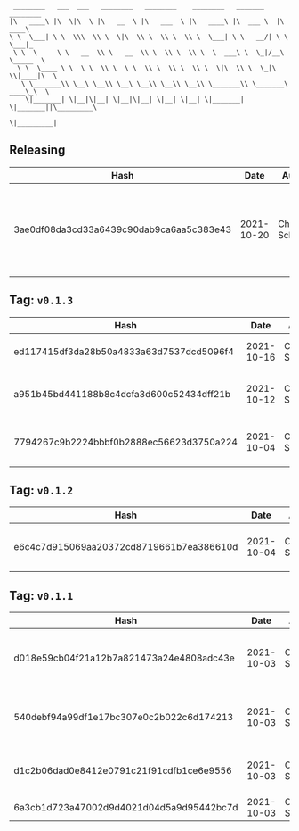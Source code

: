 ```
 ________   ___  ___   ________   ________    ________   _______    ________      
|\   ____\ |\  \|\  \ |\   __  \ |\   ___  \ |\   ____\ |\  ___ \  |\   ____\     
\ \  \___| \ \  \\\  \\ \  \|\  \\ \  \\ \  \\ \  \___| \ \   __/| \ \  \___|_    
 \ \  \     \ \   __  \\ \   __  \\ \  \\ \  \\ \  \  ___\ \  \_|/__\ \_____  \   
  \ \  \____ \ \  \ \  \\ \  \ \  \\ \  \\ \  \\ \  \|\  \\ \  \_|\ \\|____|\  \  
   \ \_______\\ \__\ \__\\ \__\ \__\\ \__\\ \__\\ \_______\\ \_______\ ____\_\  \ 
    \|_______| \|__|\|__| \|__|\|__| \|__| \|__| \|_______| \|_______||\_________\
                                                                      \|_________|
```

## Releasing
| Hash | Date | Author | Changes |
|------|------|--------|---------|
| 3ae0df08da3cd33a6439c90dab9ca6aa5c383e43 | 2021-10-20 | Chris Schubert | Committing project and assembly management changes before regenerating project files |


 ## Tag: `v0.1.3`
| Hash | Date | Author | Changes |
|------|------|--------|---------|
| ed117415df3da28b50a4833a63d7537dcd5096f4 | 2021-10-16 | Chris Schubert | More project cleanup and refactoring |
| a951b45bd441188b8c4dcfa3d600c52434dff21b | 2021-10-12 | Chris Schubert | Restructuring project layout, code cleanup |
| 7794267c9b2224bbbf0b2888ec56623d3750a224 | 2021-10-04 | Chris Schubert | Adding in asset correction utilities |


 ## Tag: `v0.1.2`
| Hash | Date | Author | Changes |
|------|------|--------|---------|
| e6c4c7d915069aa20372cd8719661b7ea386610d | 2021-10-04 | Chris Schubert | Code cleanup and refactoring |


 ## Tag: `v0.1.1`
| Hash | Date | Author | Changes |
|------|------|--------|---------|
| d018e59cb04f21a12b7a821473a24e4808adc43e | 2021-10-03 | Chris Schubert | Updating namespaces to match folder structure |
| 540debf94a99df1e17bc307e0c2b022c6d174213 | 2021-10-03 | Chris Schubert | Organizing Appalachia packages for package management |
| d1c2b06dad0e8412e0791c21f91cdfb1ce6e9556 | 2021-10-03 | Chris Schubert | Initializing organization repository for project. |
| 6a3cb1d723a47002d9d4021d04d5a9d95442bc7d | 2021-10-03 | Chris Schubert | Added README.md |
